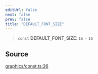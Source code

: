 ```yaml
---
editUrl: false
next: false
prev: false
title: "DEFAULT_FONT_SIZE"
---
```


> `const` **DEFAULT\_FONT\_SIZE**: `16` = `16`

## Source

[graphics/const.ts:26](https://github.com/dgmjs/dgmjs/blob/c296d113d513e412f08f9016159ca40d11e704cd/packages/core/src/graphics/const.ts#L26)
